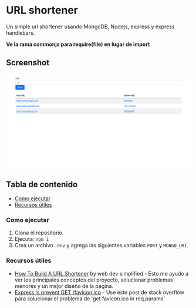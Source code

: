 # URL shortener

Un simple url shortener usando MongoDB, Nodejs, express y express handlebars.

**Ve la rama commonjs para require(file) en lugar de import**

## Screenshot
![](./readme-src/desktop.png)

## Tabla de contenido
- [Como ejecutar](#como-ejecutar)
- [Recursos útiles](#recursos-útiles)

### Como ejecutar

1. Clona el repositorio.
2. Ejecuta: `npm i`
3. Crea un archivo `.env` y agrega las siguientes variables `PORT` y `MONGO_URI`.

### Recursos útiles
- [How To Build A URL Shortener](https://www.youtube.com/watch?v=SLpUKAGnm-g) by web dev simplified - Esto me ayudo a ver los principales conceptos del proyecto, solucionar problemas menores y un mejor diseño de la página.
- [Express js prevent GET /favicon.ico](https://stackoverflow.com/questions/35408729/express-js-prevent-get-favicon-ico) - Use este post de stack overflow para solucionar el problema de 'get favicon.ico in req.params'